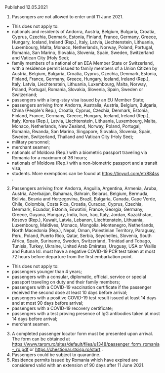 Published 12.05.2021
1. Passengers are not allowed to enter until 11 June 2021.
- This does not apply to:
- nationals and residents of Andorra, Austria, Belgium, Bulgaria, Croatia, Cyprus, Czechia, Denmark, Estonia, Finland, France, Germany, Greece, Hungary, Iceland, Ireland (Rep.), Italy, Latvia, Liechtenstein, Lithuania, Luxembourg, Malta, Monaco, Netherlands, Norway, Poland, Portugal, Romania, San Marino, Slovakia, Slovenia, Spain, Sweden, Switzerland and Vatican City (Holy See);
- family members of a national of an EEA Member State or Switzerland, with a residence permit issued to family members of a Union Citizen by Austria, Belgium, Bulgaria, Croatia, Cyprus, Czechia, Denmark, Estonia, Finland, France, Germany, Greece, Hungary, Iceland, Ireland (Rep.), Italy, Latvia, Liechtenstein, Lithuania, Luxembourg, Malta, Norway, Poland, Portugal, Romania, Slovakia, Slovenia, Spain, Sweden or Switzerland;
- passengers with a long-stay visa issued by an EU Member State;
- passengers arriving from Andorra, Australia, Austria, Belgium, Bulgaria, China (People's Rep.), Croatia, Cyprus, Czechia, Denmark, Estonia, Finland, France, Germany, Greece, Hungary, Iceland, Ireland (Rep.), Italy, Korea (Rep.), Latvia, Liechtenstein, Lithuania, Luxembourg, Malta, Monaco, Netherlands, New Zealand, Norway, Poland, Portugal, Romania, Rwanda, San Marino, Singapore, Slovakia, Slovenia, Spain, Sweden, Switzerland, Thailand and Vatican City (Holy See);
- military personnel;
- merchant seamen;
- nationals of Moldova (Rep.) with a biometric passport traveling via Romania for a maximum of 36 hours;
- nationals of Moldova (Rep.) with a non-biometric passport and a transit visa;
- students.
More exemptions can be found at <a href="https://tinyurl.com/etr884ss">https://tinyurl.com/etr884ss</a> .
2. Passengers arriving from Andorra, Anguilla, Argentina, Armenia, Aruba, Austria, Azerbaijan, Bahamas, Bahrain, Belarus, Belgium, Bermuda, Bolivia, Bosnia and Herzegovina, Brazil, Bulgaria, Canada, Cape Verde, Chile, Colombia, Costa Rica, Croatia, Curacao, Cyprus, Czechia, Denmark, Ecuador, Estonia, Eswatini, France, Georgia, Germany, Greece, Guyana, Hungary, India, Iran, Iraq, Italy, Jordan, Kazakhstan, Kosovo (Rep.), Kuwait, Latvia, Lebanon, Liechtenstein, Lithuania, Luxembourg, Maldives, Monaco, Mongolia, Montenegro, Netherlands, North Macedonia (Rep.), Nepal, Oman, Palestinian Territory, Paraguay, Peru, Poland, Puerto Rico, Qatar, Serbia, Seychelles, Slovenia, South Africa, Spain, Suriname, Sweden, Switzerland, Trinidad and Tobago, Tunisia, Turkey, Ukraine, United Arab Emirates, Uruguay, USA or Wallis and Futuna Isl. must have a negative COVID-19 PCR test taken at most 72 hours before departure from the first embarkation point.
- This does not apply to:
- passengers younger than 4 years;
- passengers with a consular, diplomatic, official, service or special passport traveling on duty and their family members;
- passengers with a COVID-19 vaccination certificate if the passenger received the second dose at least 10 days before arrival;
- passengers with a positive COVID-19 test result issued at least 14 days and at most 90 days before arrival;
- passengers with a COVID-19 recovery certificate;
- passengers with a test proving presence of IgG antibodies taken at most 14 days before arrival;
- merchant seamen.
3. A completed passenger locator form must be presented upon arrival. The form can be obtained at <a href="https://www.tarom.ro/sites/default/files/u1348/passenger_form_romania-_ro.pdf">https://www.tarom.ro/sites/default/files/u1348/passenger_form_romania-_ro.pdf</a> or <a href="https://chestionar.stsisp.ro/start">https://chestionar.stsisp.ro/start</a> .
4. Passengers could be subject to quarantine.
5. Residence permits issued by Romania which have expired are considered valid with an extension of 90 days after 11 June 2021. 


